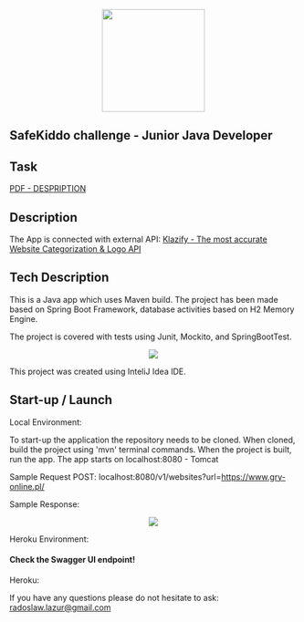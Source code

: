 <p align="center">
  <img width="180" height="180" src="https://safekiddo.com/wp-content/uploads/SafeKiddo-logo-horizontal-olivier.svg">
</p>

## SafeKiddo challenge -  Junior Java Developer</h1>

## Task

[PDF -  DESPRIPTION](https://drive.google.com/file/d/17Sr3eL_aTSGwqseqdFotql7glpn25QtB/view?usp=sharing)

## Description

The App is connected with external API: [Klazify - The most accurate Website Categorization & Logo API](https://www.klazify.com/) 

## Tech Description

This is a Java app which uses Maven build. The project has been made based on Spring Boot Framework, database activities based on H2 Memory Engine. 

The project is covered with tests using Junit, Mockito, and SpringBootTest.

<p align="center">
  <img width="" height="" src="https://zapodaj.net/images/8da3a4a79fb66.png">
</p>

This project was created using InteliJ Idea IDE.

## Start-up / Launch

Local Environment:

To start-up the application the repository needs to be cloned. When cloned, build the project using 'mvn' terminal commands.
When the project is built, run the app.
The app starts on localhost:8080 - Tomcat

Sample Request POST: localhost:8080/v1/websites?url=https://www.gry-online.pl/

Sample Response:
<p align="center">
  <img width="" height="" src="https://zapodaj.net/images/1301e52337928.png">
</p>

Heroku Environment:



#### Check the Swagger UI endpoint!

Heroku:

If you have any questions please do not hesitate to ask: radoslaw.lazur@gmail.com

